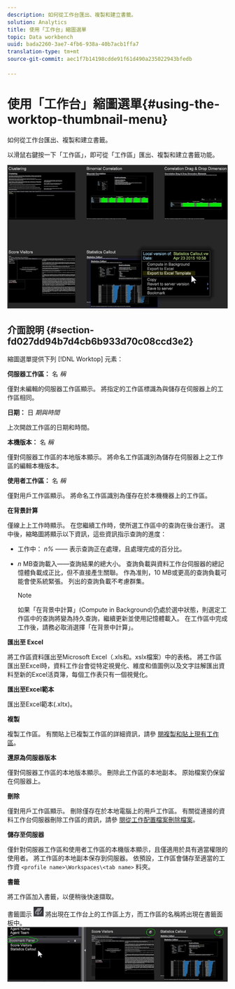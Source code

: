 ```yaml
---
description: 如何從工作台匯出、複製和建立書籤。
solution: Analytics
title: 使用「工作台」縮圖選單
topic: Data workbench
uuid: bada2260-3ae7-4fb6-938a-40b7acb1ffa7
translation-type: tm+mt
source-git-commit: aec1f7b14198cdde91f61d490a235022943bfedb

---
```



# 使用「工作台」縮圖選單{#using-the-worktop-thumbnail-menu}

如何從工作台匯出、複製和建立書籤。

以滑鼠右鍵按一下「工作區」，即可從「工作區」匯出、複製和建立書籤功能。

![](assets/thumbnail_menu.png)

## 介面說明 {#section-fd027dd94b7d4cb6b933d70c08ccd3e2}

縮圖選單提供下列 [!DNL Worktop] 元素：

**伺服器工作區：** 名 *稱*

僅對未編輯的伺服器工作區顯示。 將指定的工作區標識為與儲存在伺服器上的工作區相同。

**日期：** 日 *期與時間*

上次開啟工作區的日期和時間。

**本機版本：** 名 *稱*

僅對伺服器工作區的本地版本顯示。 將命名工作區識別為儲存在伺服器上之工作區的編輯本機版本。

**使用者工作區：** 名 *稱*

僅對用戶工作區顯示。 將命名工作區識別為僅存在於本機機器上的工作區。

**在背景計算**

僅線上上工作時顯示。 在您繼續工作時，使所選工作區中的查詢在後台運行。 選中後，縮略圖將顯示以下資訊，這些資訊指示查詢的進度：

* 工作中： *n%* —— 表示查詢正在處理，且處理完成的百分比。
* *n* MB查詢載入——查詢結果的總大小。 查詢負載與資料工作台伺服器的總記憶體負載成正比，但不直接產生關聯。 作為准則，10 MB或更高的查詢負載可能會使系統緊張。 列出的查詢負載不考慮群集。

   >[!NOTE]
   >
   >如果「在背景中計算」(Compute in Background)仍處於選中狀態，則選定工作區中的查詢將變為持久查詢，繼續更新並使用記憶體載入。 在工作區中完成工作後，請務必取消選擇「在背景中計算」。

**匯出至 Excel**

將工作區資料匯出至Microsoft Excel（.xls和。xslx檔案）中的表格。 將工作區匯出至Excel時，資料工作台會從特定視覺化、維度和值圖例以及文字註解匯出資料至新的Excel活頁簿，每個工作表只有一個視覺化。

**匯出至Excel範本**

匯出至Excel範本(.xltx)。

**複製**

複製工作區。 有關貼上已複製工作區的詳細資訊，請參 [閱複製和貼上現有工作區](../../home/c-get-started/c-work-worksp/c-create-worksp.md#section-f91ae89b845640c9a4a52820a6110e65)。

**還原為伺服器版本**

僅對伺服器工作區的本地版本顯示。 刪除此工作區的本地副本。 原始檔案仍保留在伺服器上。

**刪除**

僅對用戶工作區顯示。 刪除僅存在於本地電腦上的用戶工作區。 有關從連接的資料工作台伺服器刪除工作區的資訊，請參 [閱從工作配置檔案刪除檔案](../../home/c-get-started/c-admin-intrf/c-prof-mgr/t-del-files-wkg-prof.md#task-1e29c25e6c824cc9b51cb651e835856b)。

**儲存至伺服器**

僅針對伺服器工作區和使用者工作區的本機版本顯示，且僅適用於具有適當權限的使用者。 將工作區的本地副本保存到伺服器。 依預設，工作區會儲存至適當的工作資 `<profile name>\Workspaces\<tab name>` 料夾。

**書籤**

將工作區加入書籤，以便稍後快速擷取。

書籤圖示 ![](assets/bookmark_icon.png) 將出現在工作台上的工作區上方，而工作區的名稱將出現在書籤面板中。 ![](assets/bookmark_worktop.png)


